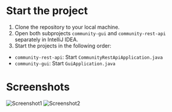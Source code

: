 # Start the project
1. Clone the repository to your local machine.
2. Open both subprojects ```community-gui``` and ```community-rest-api``` separately in IntelliJ IDEA.
3. Start the projects in the following order:
- ```community-rest-api```: Start ```CommunityRestApiApplication.java```
- ```community-gui```: Start ```GuiApplication.java```

# Screenshots
![Screenshot1](https://github.com/user-attachments/assets/eb6d5963-e5e0-4ffb-99f9-e506ef198400)
![Screenshot2](https://github.com/user-attachments/assets/b33c942e-92ec-4989-965a-e4858884d212)
